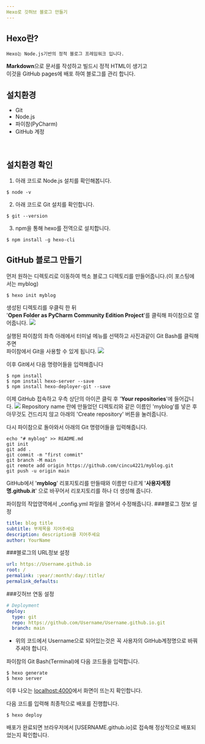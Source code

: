 ```yaml
---
Hexo로 깃허브 블로그 만들기
---
```


## Hexo란?
    Hexo는 Node.js기반의 정적 블로그 프레임워크 입니다.   
**Markdown**으로 문서를 작성하고 빌드시 정적 HTML이 생기고   
이것을 GitHub pages에 배포 하여 블로그를 관리 합니다.

## 설치환경
* Git
* Node.js
* 파이참(PyCharm)
* GitHub 계정
<!--설치법은 따로 포스팅하고 링크할것--><br>
## 설치환경 확인
1. 아래 코드로 Node.js 설치를 확인해봅니다.
```
$ node -v
```
2. 아래 코드로 Git 설치를 확인합니다.
```
$ git --version
```
3. npm을 통해 hexo를 전역으로 설치합니다.
```
$ npm install -g hexo-cli
```
## GitHub 블로그 만들기
먼저 원하는 디렉토리로 이동하여 헥소 블로그 디렉토리를 만들어줍니다.(이 포스팅에서는 myblog)
```
$ hexo init myblog
```
생성된 디렉토리를 우클릭 한 뒤   
'**Open Folder as PyCharm Community Edition Project**'를 클릭해 파이참으로 열어줍니다.
![](/images/myblog_pycharm.png)

실행된 파이참의 좌측 아래에서 터미널 메뉴를 선택하고 사진과같이 Git Bash를 클릭해주면   
파이참에서 Git을 사용할 수 있게 됩니다.
![](/images/pycharm_terminal.png)   

이후 Git에서 다음 명령어들을 입력해줍니다
```
$ npm install
$ npm install hexo-server --save
$ npm install hexo-deployer-git --save
```

이제 GitHub 접속하고 우측 상단의 아이콘 클릭 후 '**Your repositories**'에 들어갑니다.
![](/images/github_create_new_repositories.png)
Repository name 란에 만들었던 디렉토리와 같은 이름인 'myblog'를 넣은 후 아무것도 건드리지 않고 아래의 'Create repository' 버튼을 눌러줍니다.   

다시 파이참으로 돌아와서 아래의 Git 명령어들을 입력해줍니다.
```
echo "# myblog" >> README.md
git init
git add .
git commit -m "first commit"
git branch -M main
git remote add origin https://github.com/cincu4221/myblog.git
git push -u origin main
```

GitHub에서 '**myblog**' 리포지토리를 만들때와 이름만 다르게 '**사용자계정명.github.it**' 으로 바꾸어서 리포지토리를 하나 더 생성해 줍니다.

파이참의 작업영역에서 _config.yml 파일을 열어서 수정해줍니다.
###블로그 정보 설정
```yaml
title: blog title
subtitle: 부제목을 지어주세요
description: description을 지어주세요
author: YourName
```
###블로그의 URL정보 설정
```yaml
url: https://Username.github.io
root: /
permalink: :year/:month/:day/:title/
permalink_defaults:
```
###깃허브 연동 설정
```yaml
# Deployment
deploy:
  type: git
  repo: https://github.com/Username/Username.github.io.git
  branch: main
```
* 위의 코드에서 Username으로 되어있는것은 꼭 사용자의 GitHub계정명으로 바꿔주셔야 합니다.

파이참의 Git Bash(Terminal)에 다음 코드들을 입력합니다.
```
$ hexo generate
$ hexo server
```
이후 나오는 [localhost:4000](http://localhost:4000)에서 화면이 뜨는지 확인합니다.
   
다음 코드를 입력해 최종적으로 배포를 진행합니다.
```
$ hexo deploy
```
배포가 완료되면 브라우저에서 [USERNAME.github.io]로 접속해 정상적으로 배포되었는지 확인합니다.